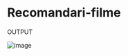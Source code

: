 # Recomandari-filme

OUTPUT

![image](https://github.com/user-attachments/assets/9817ec3e-420d-4b68-80cf-0fa6df71f9b7)

